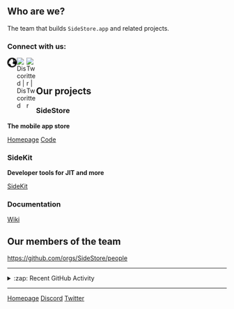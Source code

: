 <!-- 
Docs: How to use GitHub README and actions to auto-generate embedded content.
https://github.com/anuraghazra/github-readme-stats
https://www.youtube.com/watch?v=n6d4KHSKqGk
https://github.com/rahuldkjain/github-profile-readme-generator
 -->

## Who are we?

The team that builds `SideStore.app` and related projects.

### Connect with us:

<!--
[![Website](https://img.shields.io/website?label=sidestore.io&style=for-the-badge&url=https://sidestore.io)](https://sidestore.io)
[![Twitter Follow](https://img.shields.io/twitter/follow/sidestore_io?color=1DA1F2&logo=twitter&style=for-the-badge)](https://twitter.com/intent/follow?original_referer=https%3A%2F%2Fgithub.com%2Fsidestore&screen_name=sidestore)
[![GitHub Followers](https://img.shields.io/github/followers/sidestore?style=for-the-badge)]()
[![GitHub Sponsors](https://img.shields.io/github/sponsors/sidestore?style=for-the-badge
)]() 
-->

[<img align="left" alt="sidestore.io" width="22px" src="https://raw.githubusercontent.com/iconic/open-iconic/master/svg/globe.svg" />][website]
[<img align="left" alt="Discord | Discord" width="22px" src="https://cdn.jsdelivr.net/npm/simple-icons@v3/icons/discord.svg" />][discord]
[<img align="left" alt="Twitter | Twitter" width="22px" src="https://cdn.jsdelivr.net/npm/simple-icons@v3/icons/twitter.svg" />][twitter]

<br />
<br />

## Our projects

### SideStore

__The mobile app store__

[Homepage][website]
[Code][git.sidestore]

### SideKit

__Developer tools for JIT and more__

[SideKit][git.sidekit]

### Documentation

[Wiki][wiki]

## Our members of the team

https://github.com/orgs/SideStore/people

---

<details>
  <summary>:zap: Recent GitHub Activity</summary>

<!--START_SECTION:activity-->
1. 🗣 Commented on [#538](https://github.com/SideStore/SideStore/issues/538) in [SideStore/SideStore](https://github.com/SideStore/SideStore)
2. ❌ Closed PR [#752](https://github.com/SideStore/SideStore/pull/752) in [SideStore/SideStore](https://github.com/SideStore/SideStore)
3. 🗣 Commented on [#758](https://github.com/SideStore/SideStore/issues/758) in [SideStore/SideStore](https://github.com/SideStore/SideStore)
4. ❌ Closed PR [#758](https://github.com/SideStore/SideStore/pull/758) in [SideStore/SideStore](https://github.com/SideStore/SideStore)
5. 🎉 Merged PR [#7](https://github.com/SideStore/anisette-servers/pull/7) in [SideStore/anisette-servers](https://github.com/SideStore/anisette-servers)
6. 💪 Opened PR [#7](https://github.com/SideStore/anisette-servers/pull/7) in [SideStore/anisette-servers](https://github.com/SideStore/anisette-servers)
7. 💪 Opened PR [#758](https://github.com/SideStore/SideStore/pull/758) in [SideStore/SideStore](https://github.com/SideStore/SideStore)
8. 🎉 Merged PR [#39](https://github.com/SideStore/SideStore-Docs/pull/39) in [SideStore/SideStore-Docs](https://github.com/SideStore/SideStore-Docs)
9. 💪 Opened PR [#39](https://github.com/SideStore/SideStore-Docs/pull/39) in [SideStore/SideStore-Docs](https://github.com/SideStore/SideStore-Docs)
10. 🎉 Merged PR [#6](https://github.com/SideStore/anisette-servers/pull/6) in [SideStore/anisette-servers](https://github.com/SideStore/anisette-servers)
11. 🗣 Commented on [#711](https://github.com/SideStore/SideStore/issues/711) in [SideStore/SideStore](https://github.com/SideStore/SideStore)
12. ❗️ Opened issue [#757](https://github.com/SideStore/SideStore/issues/757) in [SideStore/SideStore](https://github.com/SideStore/SideStore)
13. 💪 Opened PR [#6](https://github.com/SideStore/anisette-servers/pull/6) in [SideStore/anisette-servers](https://github.com/SideStore/anisette-servers)
14. ❗️ Opened issue [#756](https://github.com/SideStore/SideStore/issues/756) in [SideStore/SideStore](https://github.com/SideStore/SideStore)
15. 🗣 Commented on [#749](https://github.com/SideStore/SideStore/issues/749) in [SideStore/SideStore](https://github.com/SideStore/SideStore)
16. 🗣 Commented on [#749](https://github.com/SideStore/SideStore/issues/749) in [SideStore/SideStore](https://github.com/SideStore/SideStore)
17. 🗣 Commented on [#749](https://github.com/SideStore/SideStore/issues/749) in [SideStore/SideStore](https://github.com/SideStore/SideStore)
18. 🗣 Commented on [#749](https://github.com/SideStore/SideStore/issues/749) in [SideStore/SideStore](https://github.com/SideStore/SideStore)
19. ❗️ Reopened issue [#749](https://github.com/SideStore/SideStore/issues/749) in [SideStore/SideStore](https://github.com/SideStore/SideStore)
20. 🗣 Commented on [#755](https://github.com/SideStore/SideStore/issues/755) in [SideStore/SideStore](https://github.com/SideStore/SideStore)
<!--END_SECTION:activity-->

</details>

---

[Homepage][patreon] [Discord][discord] [Twitter][twitter]

<!--
- [Patreon][patreon]
- [OpenCollective][opencollective]
- [YouTube][youtube]
-->

[website]: https://sidestore.io
[wiki]: https://wiki.sidestore.io
[twitter]: https://twitter.com/sidestore_io
[discord]: https://discord.gg/sidestore-949183273383395328
[youtube]: https://youtube.com/TODO
[patreon]: https://www.patreon.com/SideStore
[opencollective]: https://opencollective.com/TODO
[git.sidestore]: https://github.com/SideStore/SideStore/
[git.sidekit]: https://github.com/SideStore/SideKit

